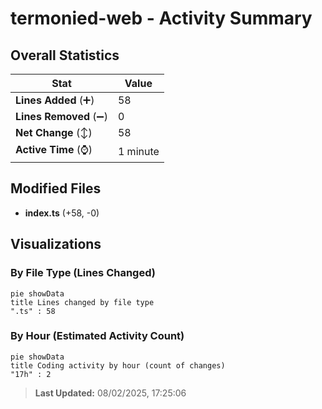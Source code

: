 # termonied-web - Activity Summary 

## Overall Statistics

| Stat                   | Value                                                             |
| ---------------------- | ----------------------------------------------------------------- |
| **Lines Added** (➕)   | 58                                          |
| **Lines Removed** (➖) | 0                                        |
| **Net Change** (↕)    | 58                |
| **Active Time** (⌚)   | 1 minute |


## Modified Files
- **index.ts** (+58, -0)

## Visualizations

### By File Type (Lines Changed)

```mermaid
pie showData
title Lines changed by file type
".ts" : 58
```

### By Hour (Estimated Activity Count)

```mermaid
pie showData
title Coding activity by hour (count of changes)
"17h" : 2
```


> **Last Updated:** 08/02/2025, 17:25:06